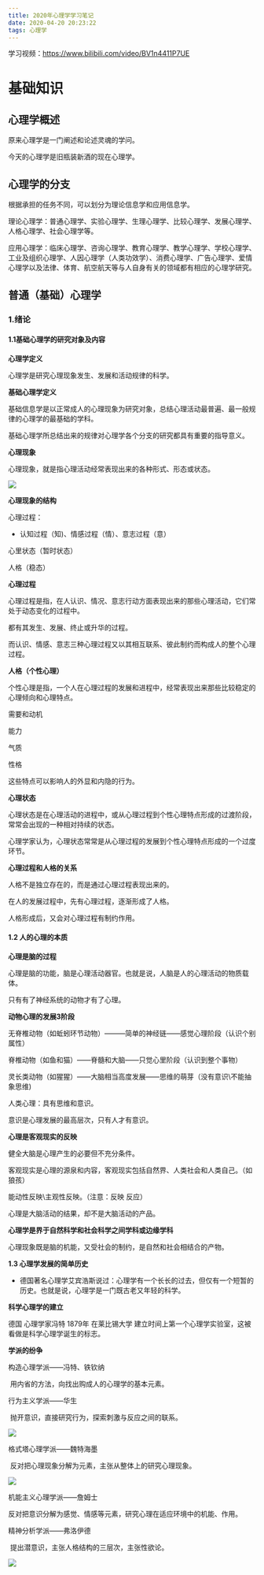 ```yaml
---
title: 2020年心理学学习笔记
date: 2020-04-20 20:23:22
tags: 心理学
---
```


学习视频：https://www.bilibili.com/video/BV1n4411P7UE

# 基础知识

## 心理学概述

原来心理学是一门阐述和论述灵魂的学问。

今天的心理学是旧瓶装新酒的现在心理学。

## 心理学的分支

根据承担的任务不同，可以划分为理论信息学和应用信息学。

理论心理学：普通心理学、实验心理学、生理心理学、比较心理学、发展心理学、人格心理学、社会心理学等。

应用心理学：临床心理学、咨询心理学、教育心理学、教学心理学、学校心理学、工业及组织心理学、人因心理学（人类功效学）、消费心理学、广告心理学、爱情心理学以及法律、体育、航空航天等与人自身有关的领域都有相应的心理学研究。



## 普通（基础）心理学

### 1.绪论

#### 1.1基础心理学的研究对象及内容

**心理学定义**

心理学是研究心理现象发生、发展和活动规律的科学。

**基础心理学定义**

基础信息学是以正常成人的心理现象为研究对象，总结心理活动最普遍、最一般规律的心理学的最基础的学科。

基础心理学所总结出来的规律对心理学各个分支的研究都具有重要的指导意义。

**心理现象**

心理现象，就是指心理活动经常表现出来的各种形式、形态或状态。

![](https://pic.imgdb.cn/item/5e9d99e1c2a9a83be5b1143e.jpg)

**心理现象的结构**

心理过程：

* 认知过程（知)、情感过程（情）、意志过程（意）

心里状态（暂时状态）

人格（稳态）

**心理过程**

心理过程是指，在人认识、情况、意志行动方面表现出来的那些心理活动，它们常处于动态变化的过程中。

都有其发生、发展、终止或升华的过程。

而认识、情感、意志三种心理过程又以其相互联系、彼此制约而构成人的整个心理过程。

**人格（个性心理）**

个性心理是指，一个人在心理过程的发展和进程中，经常表现出来那些比较稳定的心理倾向和心理特点。

需要和动机

能力

气质

性格

这些特点可以影响人的外显和内隐的行为。



**心理状态**

心理状态是在心理活动的进程中，或从心理过程到个性心理特点形成的过渡阶段，常常会出现的一种相对持续的状态。

心理学家认为，心理状态常常是从心理过程的发展到个性心理特点形成的一个过度环节。

**心理过程和人格的关系**

人格不是独立存在的，而是通过心理过程表现出来的。

在人的发展过程中，先有心理过程，逐渐形成了人格。

人格形成后，又会对心理过程有制约作用。

#### 1.2 人的心理的本质

**心理是脑的过程**

心理是脑的功能，脑是心理活动器官。也就是说，人脑是人的心理活动的物质载体。

只有有了神经系统的动物才有了心理。

**动物心理的发展3阶段**

无脊椎动物（如蚯蚓环节动物）———简单的神经链——感觉心理阶段（认识个别属性）

脊椎动物（如鱼和猫）——脊髓和大脑——只觉心里阶段（认识到整个事物）

灵长类动物（如猩猩）——大脑相当高度发展——思维的萌芽（没有意识\不能抽象思维)

人类心理：具有思维和意识。

意识是心理发展的最高层次，只有人才有意识。

**心理是客观现实的反映**

健全大脑是心理产生的必要但不充分条件。

客观现实是心理的源泉和内容，客观现实包括自然界、人类社会和人类自己。（如狼孩）

能动性反映\主观性反映。（注意：反映 反应）

心理是大脑活动的结果，却不是大脑活动的产品。

**心理学是界于自然科学和社会科学之间学科或边缘学科**

心理现象既是脑的机能，又受社会的制约，是自然和社会相结合的产物。

**1.3 心理学发展的简单历史**

* 德国著名心理学艾宾浩斯说过：心理学有一个长长的过去，但仅有一个短暂的历史。也就是说，心理学是一门既古老又年轻的科学。

**科学心理学的建立**

德国 心理学家冯特 1879年 在莱比锡大学 建立时间上第一个心理学实验室，这被看做是科学心理学诞生的标志。

**学派的纷争**

构造心理学派——冯特、铁钦纳

​	用内省的方法，向找出购成人的心理学的基本元素。

行为主义学派——华生

​	抛开意识，直接研究行为，探索刺激与反应之间的联系。

![](https://pic.imgdb.cn/item/5ea1b440c2a9a83be54dd7ec.jpg)

格式塔心理学派——魏特海墨

​	反对把心理现象分解为元素，主张从整体上的研究心理现象。

![](https://pic.imgdb.cn/item/5ea1b460c2a9a83be54e01ef.jpg)

机能主义心理学派——詹姆士

​	反对把意识分解为感觉、情感等元素，研究心理在适应环境中的机能、作用。

精神分析学派——弗洛伊德

​	提出潜意识，主张人格结构的三层次，主张性欲论。

![](https://pic.imgdb.cn/item/5ea1b481c2a9a83be54e2bc5.jpg)